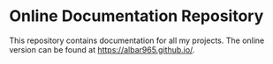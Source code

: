 # Online Documentation Repository
This repository contains documentation for all my projects.
The online version can be found at https://albar965.github.io/.
